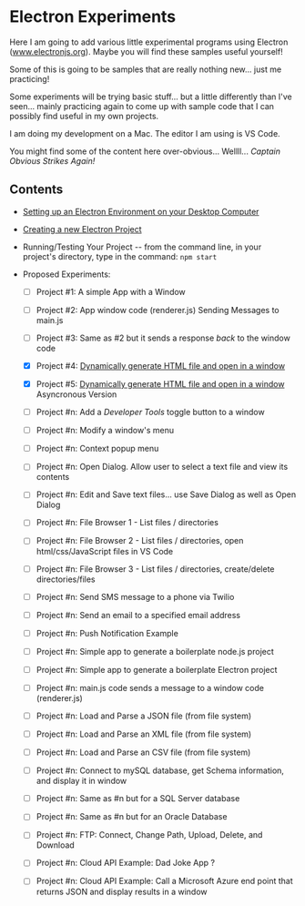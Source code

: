 # Electron Experiments
Here I am going to add various little experimental programs using Electron (www.electronjs.org). Maybe you will find these samples useful yourself!

Some of this is going to be samples that are really nothing new... just me practicing!

Some experiments will be trying basic stuff... but a little differently than I've seen... mainly practicing again to come up with sample code that I can possibly find useful in my own projects.

I am doing my development on a Mac.  The editor I am using is VS Code.

You might find some of the content here over-obvious... Wellll... *Captain Obvious Strikes Again!*

## Contents
- [Setting up an Electron Environment on your Desktop Computer](https://github.com/OrvilleChomer/electronjs-experiments/blob/main/setting-up-electron-environment.MD)
- [Creating a new Electron Project](creating-electron-projects.MD)
- Running/Testing Your Project -- from the command line, in your project's directory, type in the command:  `npm start`

- Proposed Experiments:
   - [ ] Project #1: A simple App with a Window
   - [ ] Project #2: App window code (renderer.js) Sending Messages to main.js
   - [ ] Project #3: Same as #2 but it sends a response *back* to the window code
   - [X] Project #4: [Dynamically generate HTML file and open in a window](https://github.com/OrvilleChomer/electronjs-experiments/tree/main/project4)
   - [X] Project #5: [Dynamically generate HTML file and open in a window](https://github.com/OrvilleChomer/electronjs-experiments/tree/main/project5) Asyncronous Version
   - [ ] Project #n: Add a *Developer Tools* toggle button to a window
   - [ ] Project #n: Modify a window's menu
   - [ ] Project #n: Context popup menu
   - [ ] Project #n: Open Dialog. Allow user to select a text file and view its contents
   - [ ] Project #n: Edit and Save text files... use Save Dialog as well as Open Dialog
   - [ ] Project #n: File Browser 1 - List files / directories
   - [ ] Project #n: File Browser 2 - List files / directories, open html/css/JavaScript files in VS Code
   - [ ] Project #n: File Browser 3 - List files / directories, create/delete directories/files
   - [ ] Project #n: Send SMS message to a phone via Twilio
   - [ ] Project #n: Send an email to a specified email address
   - [ ] Project #n: Push Notification Example
   - [ ] Project #n: Simple app to generate a boilerplate node.js project
   - [ ] Project #n: Simple app to generate a boilerplate Electron project
   - [ ] Project #n: main.js code sends a message to a window code (renderer.js)
   - [ ] Project #n: Load and Parse a JSON file (from file system)
   - [ ] Project #n: Load and Parse an XML file (from file system)
   - [ ] Project #n: Load and Parse an CSV file (from file system)
   - [ ] Project #n: Connect to mySQL database, get Schema information, and display it in window
   - [ ] Project #n: Same as #n but for a SQL Server database
   - [ ] Project #n: Same as #n but for an Oracle Database
   - [ ] Project #n: FTP: Connect, Change Path, Upload, Delete, and Download
   - [ ] Project #n: Cloud API Example: Dad Joke App ?
   - [ ] Project #n: Cloud API Example: Call a Microsoft Azure end point that returns JSON and display results in a window



